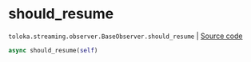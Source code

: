 # should_resume
`toloka.streaming.observer.BaseObserver.should_resume` | [Source code](https://github.com/Toloka/toloka-kit/blob/v1.2.0.post1/src/streaming/observer.py#L43)

```python
async should_resume(self)
```


